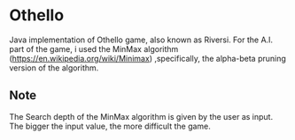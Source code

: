# Othello
Java implementation of Othello game, also known as Riversi. For the A.I. part of the game, i used the MinMax algorithm (https://en.wikipedia.org/wiki/Minimax) ,specifically, the alpha-beta pruning version of the algorithm.

## Note
The Search depth of the MinMax algorithm is given by the user as input. The bigger the input value, the more difficult the game.
